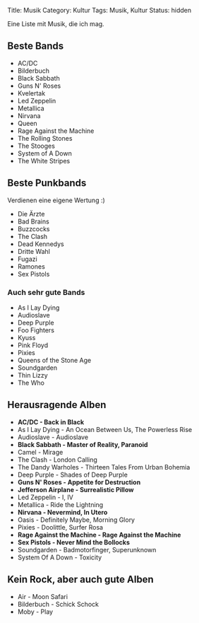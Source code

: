 Title: Musik
Category: Kultur
Tags: Musik, Kultur
Status: hidden

Eine Liste mit Musik, die ich mag.

## Beste Bands
- AC/DC
- Bilderbuch
- Black Sabbath
- Guns N' Roses
- Kvelertak
- Led Zeppelin
- Metallica
- Nirvana
- Queen
- Rage Against the Machine
- The Rolling Stones
- The Stooges
- System of A Down
- The White Stripes

## Beste Punkbands
Verdienen eine eigene Wertung :)

- Die Ärzte
- Bad Brains
- Buzzcocks
- The Clash
- Dead Kennedys
- Dritte Wahl
- Fugazi
- Ramones
- Sex Pistols

### Auch sehr gute Bands
- As I Lay Dying
- Audioslave
- Deep Purple
- Foo Fighters
- Kyuss
- Pink Floyd
- Pixies
- Queens of the Stone Age
- Soundgarden
- Thin Lizzy
- The Who

## Herausragende Alben
- **AC/DC - Back in Black**
- As I Lay Dying - An Ocean Between Us, The Powerless Rise
- Audioslave - Audioslave
- **Black Sabbath - Master of Reality, Paranoid**
- Camel - Mirage
- The Clash - London Calling
- The Dandy Warholes - Thirteen Tales From Urban Bohemia
- Deep Purple - Shades of Deep Purple
- **Guns N' Roses - Appetite for Destruction**
- **Jefferson Airplane - Surrealistic Pillow**
- Led Zeppelin - I, IV
- Metallica - Ride the Lightning
- **Nirvana - Nevermind, In Utero**
- Oasis - Definitely Maybe, Morning Glory
- Pixies - Doolittle, Surfer Rosa
- **Rage Against the Machine - Rage Against the Machine**
- **Sex Pistols - Never Mind the Bollocks**
- Soundgarden - Badmotorfinger, Superunknown
- System Of A Down - Toxicity

## Kein Rock, aber auch gute Alben
- Air - Moon Safari
- Bilderbuch - Schick Schock
- Moby - Play
